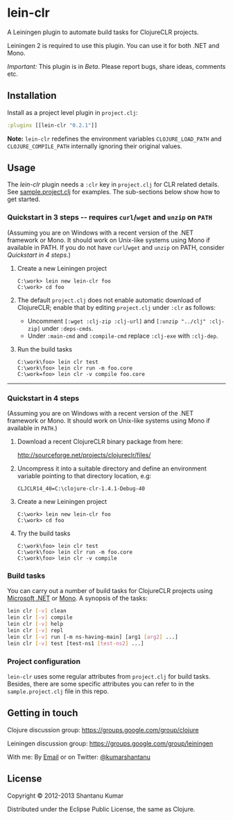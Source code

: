 # lein-clr

A Leiningen plugin to automate build tasks for ClojureCLR projects.

Leiningen 2 is required to use this plugin. You can use it for both .NET and Mono.

*Important:* This plugin is in _Beta_. Please report bugs, share ideas, comments etc.


## Installation

Install as a project level plugin in `project.clj`:

```clojure
:plugins [[lein-clr "0.2.1"]]
```

**Note:** `lein-clr` redefines the environment variables `CLOJURE_LOAD_PATH`
and `CLOJURE_COMPILE_PATH` internally ignoring their original values.


## Usage

The _lein-clr_ plugin needs a `:clr` key in `project.clj` for CLR related details. See [sample.project.clj](/kumarshantanu/lein-clr/sample.project.clj) for examples. The sub-sections below show how to get started.

### Quickstart in 3 steps -- requires `curl`/`wget` and `unzip` on `PATH`

(Assuming you are on Windows with a recent version of the .NET framework or Mono.
It should work on Unix-like systems using Mono if available in PATH. If you do
not have `curl`/`wget` and `unzip` on PATH, consider _Quickstart in 4 steps_.)

1. Create a new Leiningen project

    ```batch
    C:\work> lein new lein-clr foo
    C:\work> cd foo
    ```

2. The default `project.clj` does not enable automatic download of ClojureCLR;
   enable that by editing `project.clj` under `:clr` as follows:
   * Uncomment `[:wget :clj-zip :clj-url]` and `[:unzip "../clj" :clj-zip]`
     under `:deps-cmds`.
   * Under `:main-cmd` and `:compile-cmd` replace `:clj-exe` with `:clj-dep`.

3. Run the build tasks

    ```batch
    C:\work\foo> lein clr test
    C:\work\foo> lein clr run -m foo.core
    C:\work=foo> lein clr -v compile foo.core
    ```

--------

### Quickstart in 4 steps

(Assuming you are on Windows with a recent version of the .NET framework or
Mono. It should work on Unix-like systems using Mono if available in `PATH`.)

1. Download a recent ClojureCLR binary package from here:

   http://sourceforge.net/projects/clojureclr/files/

2. Uncompress it into a suitable directory and define an environment variable
   pointing to that directory location, e.g:

   `CLJCLR14_40=C:\clojure-clr-1.4.1-Debug-40`

3. Create a new Leiningen project

   ```batch
   C:\work> lein new lein-clr foo
   C:\work> cd foo
   ```

4. Try the build tasks

   ```batch
   C:\work\foo> lein clr test
   C:\work\foo> lein clr run -m foo.core
   C:\work\foo> lein clr -v compile
   ```

### Build tasks

You can carry out a number of build tasks for ClojureCLR projects
using [Microsoft .NET](http://en.wikipedia.org/wiki/.NET_Framework)
or [Mono](http://www.mono-project.com). A synopsis of the tasks:

```bash
lein clr [-v] clean
lein clr [-v] compile
lein clr [-v] help
lein clr [-v] repl
lein clr [-v] run [-m ns-having-main] [arg1 [arg2] ...]
lein clr [-v] test [test-ns1 [test-ns2] ...]
```

### Project configuration

`lein-clr` uses some regular attributes from `project.clj` for build tasks.
Besides, there are some specific attributes you can refer to in the
`sample.project.clj` file in this repo.


## Getting in touch

Clojure discussion group: https://groups.google.com/group/clojure

Leiningen discussion group: https://groups.google.com/group/leiningen

With me: By [Email](mailto:kumar.shantanu@gmail.com)
or on Twitter: [@kumarshantanu](https://twitter.com/kumarshantanu)


## License

Copyright © 2012-2013 Shantanu Kumar

Distributed under the Eclipse Public License, the same as Clojure.
